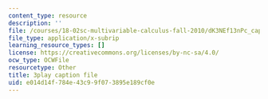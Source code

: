```yaml
---
content_type: resource
description: ''
file: /courses/18-02sc-multivariable-calculus-fall-2010/dK3NEf13nPc_captions.vtt
file_type: application/x-subrip
learning_resource_types: []
license: https://creativecommons.org/licenses/by-nc-sa/4.0/
ocw_type: OCWFile
resourcetype: Other
title: 3play caption file
uid: e014d14f-784e-43c9-9f07-3895e189cf0e
---
```


